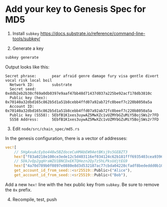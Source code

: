 # Add your key to Genesis Spec for MD5 

1. Install `subkey`
https://docs.substrate.io/reference/command-line-tools/subkey/


2. Generate a key 
```bash
subkey generate 
```

Output looks like this: 
```
Secret phrase:       pear afraid genre damage fury visa gentle divert vocal risk local boil
  Network ID:        substrate
  Secret seed:       0xddb2eb2b38cf69a0db0397e9aaf47bb48d71437d037a225be92acf178db3810c
  Public key (hex):  0x70140a32dbd165c862b5d1a51b8cebb4ffd07a92ab72fc0beef7c220b8050a5a
  Account ID:        0x70140a32dbd165c862b5d1a51b8cebb4ffd07a92ab72fc0beef7c220b8050a5a
  Public key (SS58): 5EbfB1K1xes3uywAZ5MwXZc1vUZMYbGZuMiY5BojSWs2r7FD
  SS58 Address:      5EbfB1K1xes3uywAZ5MwXZc1vUZMYbGZuMiY5BojSWs2r7FD
```

3. Edit `node/src/chain_spec/md5.rs`

In the genesis configuration, there is a vector of addresses: 

```rust 
vec![
    // 5HgAxuAcEybo448w5BZdoceCuHMAbEW9AetBKsj9s5GEBZT3
    hex!["f83a0218e100ce3ede12c5d403116ef034124c62b181fff6935403cea9396d2f"].into(),
    // 5DkJvQp2gqHraWZU1BNCDxEKTQHezn2Qy7z5hLPksUdjtEG9             
    hex!["4a70d789b0f0897e0880e8d3d532187ac77cbda04228cfadf8bededdd0b1005e"].into(),
    get_account_id_from_seed::<sr25519::Public>("Alice"),
    get_account_id_from_seed::<sr25519::Public>("Bob"),
```

Add a new `hex!` line with the hex public key from `subkey`.  Be sure to remove the `0x` prefix. 

4. Recompile, test, push
